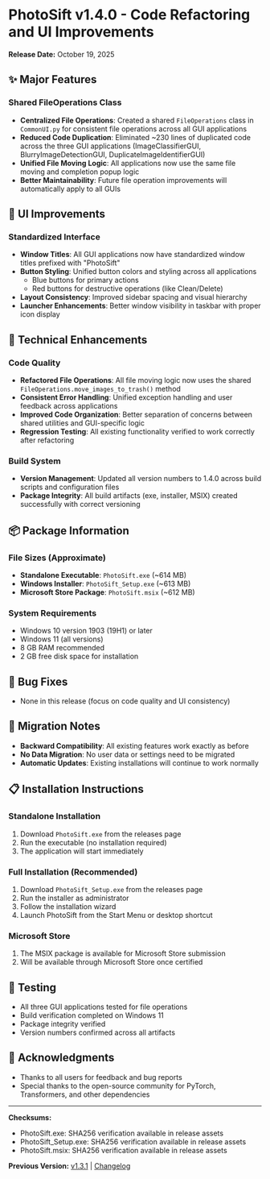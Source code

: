 # PhotoSift v1.4.0 - Code Refactoring and UI Improvements

**Release Date:** October 19, 2025

## ✨ Major Features

### Shared FileOperations Class
- **Centralized File Operations**: Created a shared `FileOperations` class in `CommonUI.py` for consistent file operations across all GUI applications
- **Reduced Code Duplication**: Eliminated ~230 lines of duplicated code across the three GUI applications (ImageClassifierGUI, BlurryImageDetectionGUI, DuplicateImageIdentifierGUI)
- **Unified File Moving Logic**: All applications now use the same file moving and completion popup logic
- **Better Maintainability**: Future file operation improvements will automatically apply to all GUIs

## 🎨 UI Improvements

### Standardized Interface
- **Window Titles**: All GUI applications now have standardized window titles prefixed with "PhotoSift"
- **Button Styling**: Unified button colors and styling across all applications
  - Blue buttons for primary actions
  - Red buttons for destructive operations (like Clean/Delete)
- **Layout Consistency**: Improved sidebar spacing and visual hierarchy
- **Launcher Enhancements**: Better window visibility in taskbar with proper icon display

## 🔧 Technical Enhancements

### Code Quality
- **Refactored File Operations**: All file moving logic now uses the shared `FileOperations.move_images_to_trash()` method
- **Consistent Error Handling**: Unified exception handling and user feedback across applications
- **Improved Code Organization**: Better separation of concerns between shared utilities and GUI-specific logic
- **Regression Testing**: All existing functionality verified to work correctly after refactoring

### Build System
- **Version Management**: Updated all version numbers to 1.4.0 across build scripts and configuration files
- **Package Integrity**: All build artifacts (exe, installer, MSIX) created successfully with correct versioning

## 📦 Package Information

### File Sizes (Approximate)
- **Standalone Executable**: `PhotoSift.exe` (~614 MB)
- **Windows Installer**: `PhotoSift_Setup.exe` (~613 MB)
- **Microsoft Store Package**: `PhotoSift.msix` (~612 MB)

### System Requirements
- Windows 10 version 1903 (19H1) or later
- Windows 11 (all versions)
- 8 GB RAM recommended
- 2 GB free disk space for installation

## 🐛 Bug Fixes
- None in this release (focus on code quality and UI consistency)

## 🔄 Migration Notes
- **Backward Compatibility**: All existing features work exactly as before
- **No Data Migration**: No user data or settings need to be migrated
- **Automatic Updates**: Existing installations will continue to work normally

## 📋 Installation Instructions

### Standalone Installation
1. Download `PhotoSift.exe` from the releases page
2. Run the executable (no installation required)
3. The application will start immediately

### Full Installation (Recommended)
1. Download `PhotoSift_Setup.exe` from the releases page
2. Run the installer as administrator
3. Follow the installation wizard
4. Launch PhotoSift from the Start Menu or desktop shortcut

### Microsoft Store
1. The MSIX package is available for Microsoft Store submission
2. Will be available through Microsoft Store once certified

## 🧪 Testing
- All three GUI applications tested for file operations
- Build verification completed on Windows 11
- Package integrity verified
- Version numbers confirmed across all artifacts

## 🙏 Acknowledgments
- Thanks to all users for feedback and bug reports
- Special thanks to the open-source community for PyTorch, Transformers, and other dependencies

---

**Checksums:**
- PhotoSift.exe: SHA256 verification available in release assets
- PhotoSift_Setup.exe: SHA256 verification available in release assets
- PhotoSift.msix: SHA256 verification available in release assets

**Previous Version:** [v1.3.1](https://github.com/peterchei/PhotoSift/releases/tag/v1.3.1) | [Changelog](https://github.com/peterchei/PhotoSift/blob/master/docs/CHANGELOG.md)